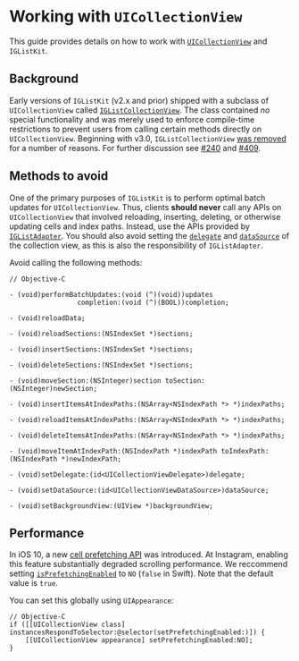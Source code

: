 # Working with `UICollectionView`

This guide provides details on how to work with [`UICollectionView`](https://developer.apple.com/reference/uikit/uicollectionview) and `IGListKit`.

## Background

Early versions of `IGListKit` (v2.x and prior) shipped with a subclass of `UICollectionView` called [`IGListCollectionView`](https://github.com/Instagram/IGListKit/blob/2.1.0/Source/IGListCollectionView.h). The class contained *no* special functionality and was merely used to enforce compile-time restrictions to prevent users from calling certain methods directly on `UICollectionView`. Beginning with v3.0, `IGListCollectionView` [was removed](https://github.com/Instagram/IGListKit/commit/2284ce389708f62d99f48ff2ec15644f1ec59537) for a number of reasons. 
For further discussion see [#240](https://github.com/Instagram/IGListKit/issues/240) and [#409](https://github.com/Instagram/IGListKit/issues/409).

## Methods to avoid

One of the primary purposes of `IGListKit` is to perform optimal batch updates for `UICollectionView`. Thus, clients **should never** call any APIs on `UICollectionView` that involved reloading, inserting, deleting, or otherwise updating cells and index paths. Instead, use the APIs provided by [`IGListAdapter`](https://instagram.github.io/IGListKit/Classes/IGListAdapter.html). You should also avoid setting the [`delegate`](https://developer.apple.com/reference/uikit/uicollectionview/1618033-delegate) and [`dataSource`](https://developer.apple.com/reference/uikit/uicollectionview/1618091-datasource) of the collection view, as this is also the responsibility of `IGListAdapter`.

Avoid calling the following methods:

```objc
// Objective-C

- (void)performBatchUpdates:(void (^)(void))updates
                 completion:(void (^)(BOOL))completion;

- (void)reloadData;

- (void)reloadSections:(NSIndexSet *)sections;

- (void)insertSections:(NSIndexSet *)sections;

- (void)deleteSections:(NSIndexSet *)sections;

- (void)moveSection:(NSInteger)section toSection:(NSInteger)newSection;

- (void)insertItemsAtIndexPaths:(NSArray<NSIndexPath *> *)indexPaths;

- (void)reloadItemsAtIndexPaths:(NSArray<NSIndexPath *> *)indexPaths;

- (void)deleteItemsAtIndexPaths:(NSArray<NSIndexPath *> *)indexPaths;

- (void)moveItemAtIndexPath:(NSIndexPath *)indexPath toIndexPath:(NSIndexPath *)newIndexPath;

- (void)setDelegate:(id<UICollectionViewDelegate>)delegate;

- (void)setDataSource:(id<UICollectionViewDataSource>)dataSource;

- (void)setBackgroundView:(UIView *)backgroundView;
```

## Performance

In iOS 10, a new [cell prefetching API](https://developer.apple.com/reference/uikit/uicollectionviewdatasourceprefetching) was introduced. At Instagram, enabling this feature substantially degraded scrolling performance. We reccommend setting [`isPrefetchingEnabled`](https://developer.apple.com/reference/uikit/uicollectionview/1771771-isprefetchingenabled) to `NO` (`false` in Swift). Note that the default value is `true`.

You can set this globally using `UIAppearance`:

```objc
// Objective-C
if ([[UICollectionView class] instancesRespondToSelector:@selector(setPrefetchingEnabled:)]) {
    [[UICollectionView appearance] setPrefetchingEnabled:NO];
}
```
